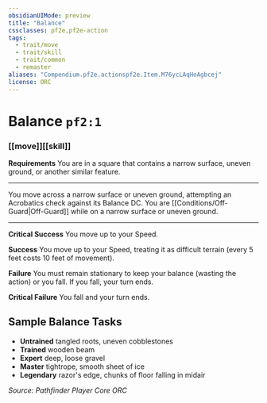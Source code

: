 ```yaml
---
obsidianUIMode: preview
title: "Balance"
cssclasses: pf2e,pf2e-action
tags:
  - trait/move
  - trait/skill
  - trait/common
  - remaster
aliases: "Compendium.pf2e.actionspf2e.Item.M76ycLAqHoAgbcej"
license: ORC
---
```

# Balance `pf2:1`

### [[move]][[skill]]






**Requirements** You are in a square that contains a narrow surface, uneven ground, or another similar feature.

* * *

You move across a narrow surface or uneven ground, attempting an Acrobatics check against its Balance DC. You are [[Conditions/Off-Guard|Off-Guard]] while on a narrow surface or uneven ground.

* * *

**Critical Success** You move up to your Speed.

**Success** You move up to your Speed, treating it as difficult terrain (every 5 feet costs 10 feet of movement).

**Failure** You must remain stationary to keep your balance (wasting the action) or you fall. If you fall, your turn ends.

**Critical Failure** You fall and your turn ends.

## Sample Balance Tasks

*   **Untrained** tangled roots, uneven cobblestones
*   **Trained** wooden beam
*   **Expert** deep, loose gravel
*   **Master** tightrope, smooth sheet of ice
*   **Legendary** razor's edge, chunks of floor falling in midair

*Source: Pathfinder Player Core*
*ORC*